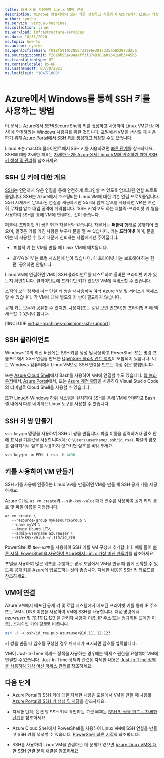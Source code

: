 ```yaml
---
title: SSH 키를 사용하여 Linux VM에 연결
description: Windows 컴퓨터에서 SSH 키를 생성하고 사용하여 Azure에서 Linux 가상 머신에 연결하는 방법에 대해 알아봅니다.
author: cynthn
ms.service: virtual-machines
ms.collection: linux
ms.workload: infrastructure-services
ms.date: 10/31/2020
ms.topic: how-to
ms.author: cynthn
ms.openlocfilehash: f018f591052050431996e3017335ab003973d25a
ms.sourcegitcommit: f28ebb95ae9aaaff3f87d8388a09b41e0b3445b5
ms.translationtype: HT
ms.contentlocale: ko-KR
ms.lasthandoff: 03/30/2021
ms.locfileid: "104771008"
---
```

# <a name="how-to-use-ssh-keys-with-windows-on-azure"></a>Azure에서 Windows를 통해 SSH 키를 사용하는 방법

이 문서는 Azure에서 *SSH*(Secure Shell) 키를 [생성](#create-an-ssh-key-pair)하고 사용하여 Linux VM(가상 머신)에 [연결](#connect-to-your-vm)하려는 Windows 사용자를 위한 것입니다. 포털에서 VM을 생성할 때 사용하기 위해 [Azure Portal에서 SSH 키를 생성하고 저장](../ssh-keys-portal.md)할 수도 있습니다.


Linux 또는 macOS 클라이언트에서 SSH 키를 사용하려면 [빠른 단계](mac-create-ssh-keys.md)를 참조하세요. SSH에 대한 자세한 개요는 [자세한 단계: Azure에서 Linux VM에 인증하기 위한 SSH 키 생성 및 관리](create-ssh-keys-detailed.md)를 참조하세요.

## <a name="overview-of-ssh-and-keys"></a>SSH 및 키에 대한 개요

[SSH](https://www.ssh.com/ssh/)는 안전하지 않은 연결을 통해 안전하게 로그인할 수 있도록 암호화된 연결 프로토콜입니다. SSH는 Azure에서 호스팅되는 Linux VM에 대한 기본 연결 프로토콜입니다. SSH 자체에서 암호화된 연결을 제공하지만 SSH와 함께 암호를 사용하면 VM은 여전히 무차별 암호 대입 공격에 취약합니다. ‘SSH 키’라고도 하는 퍼블릭-프라이빗 키 쌍을 사용하여 SSH를 통해 VM에 연결하는 것이 좋습니다. 

퍼블릭-프라이빗 키 쌍은 현관 자물쇠와 같습니다. 자물쇠는 **퍼블릭** 형태로 공개되어 있으며, 알맞은 키를 가진 사람은 누구나 문을 열 수 있습니다. 키는 **프라이빗** 이며, 문을 여는 데 사용할 수 있기 때문에 신뢰하는 사람에게만 주어집니다. 

- ‘퍼블릭 키’는 VM을 만들 때 Linux VM에 배치됩니다. 

- *프라이빗 키* 는 로컬 시스템에 남아 있습니다. 이 프라이빗 키는 보호해야 하는 한편, 공유하면 안됩니다.

Linux VM에 연결하면 VM이 SSH 클라이언트를 테스트하여 올바른 프라이빗 키가 있는지 확인합니다. 클라이언트에 프라이빗 키가 있으면 VM에 액세스할 수 있습니다. 

조직의 보안 정책에 따라 단일 키 쌍을 재사용하여 여러 Azure VM 및 서비스에 액세스할 수 있습니다. 각 VM에 대해 별도의 키 쌍이 필요하지 않습니다. 

공개 키는 모두와 공유할 수 있지만, 사용자(또는 로컬 보안 인프라)만 프라이빗 키에 액세스할 수 있어야 합니다.

[!INCLUDE [virtual-machines-common-ssh-support](../../../includes/virtual-machines-common-ssh-support.md)]

## <a name="ssh-clients"></a>SSH 클라이언트

Windows 10의 최신 버전에는 SSH 키를 생성 및 사용하고 PowerShell 또는 명령 프롬프트에서 SSH 연결을 만드는 [OpenSSH 클라이언트 명령](https://blogs.msdn.microsoft.com/commandline/2018/03/07/windows10v1803/)이 포함되어 있습니다. 이는 Windows 컴퓨터에서 Linux VM으로 SSH 연결을 만드는 가장 쉬운 방법입니다. 

또는 [Azure Cloud Shell](../../cloud-shell/overview.md)에서 Bash를 사용하여 VM에 연결할 수도 있습니다. [웹 브라우저](https://shell.azure.com/bash)에서, [Azure Portal](https://portal.azure.com)에서, 또는 [Azure 계정 확장](https://marketplace.visualstudio.com/items?itemName=ms-vscode.azure-account)을 사용하여 Visual Studio Code의 터미널로 Cloud Shell을 사용할 수 있습니다.

또한 [Linux용 Windows 하위 시스템](/windows/wsl/about)을 설치하여 SSH를 통해 VM에 연결하고 Bash 셸 내에서 다른 네이티브 Linux 도구를 사용할 수 있습니다.

## <a name="create-an-ssh-key-pair"></a>SSH 키 쌍 만들기

`ssh-keygen` 명령을 사용하여 SSH 키 쌍을 만듭니다. 파일 이름을 입력하거나 괄호 안에 표시된 기본값을 사용합니다(예: `C:\Users\username/.ssh/id_rsa`).  파일의 암호를 입력하거나 암호를 사용하지 않으려면 암호를 비워 두세요. 

```powershell
ssh-keygen -m PEM -t rsa -b 4096
```

## <a name="create-a-vm-using-your-key"></a>키를 사용하여 VM 만들기

SSH 키를 사용해 인증하는 Linux VM을 만들려면 VM을 만들 때 SSH 공개 키를 제공하세요.

Azure CLI로 `az vm create`와 `--ssh-key-value` 매개 변수를 사용하여 공개 키의 경로 및 파일 이름을 지정합니다.

```azurecli
az vm create \
   --resource-group myResourceGroup \
   --name myVM \
   --image UbuntuLTS\
   --admin-username azureuser \
   --ssh-key-value ~/.ssh/id_rsa
```

PowerShell로 `New-AzVM`을 사용하여 SSH 키를 VM 구성에 추가합니다. 예를 들어 [빠른 시작: PowerShell을 사용하여 Azure에서 Linux 가상 머신 만들기](quick-create-powershell.md)를 참조하세요.

포털을 사용하여 많은 배포를 수행하는 경우 포털에서 VM을 만들 때 쉽게 선택할 수 있도록 공개 키를 Azure에 업로드하는 것이 좋습니다. 자세한 내용은 [SSH 키 업로드](../ssh-keys-portal.md#upload-an-ssh-key)를 참조하세요.


## <a name="connect-to-your-vm"></a>VM에 연결

Azure VM에서 배포된 공개 키 및 로컬 시스템에서 배포된 프라이빗 키를 통해 IP 주소 또는 VM의 DNS 이름을 사용하여 VM에 SSH를 사용합니다. 다음 명령에서 *azureuser* 및 *10.111.12.123* 을 관리자 사용자 이름, IP 주소(또는 정규화된 도메인 이름), 프라이빗 키의 경로로 바꿉니다.

```bash
ssh -i ~/.ssh/id_rsa.pub azureuser@10.111.12.123
```

키 쌍을 만들 때 암호를 구성한 경우 메시지가 표시되면 암호를 입력합니다.

VM이 Just-In-Time 액세스 정책을 사용하는 경우에는 액세스 권한을 요청해야 VM에 연결할 수 있습니다. Just-In-Time 정책과 관련된 자세한 내용은 [Just-In-Time 정책을 사용하여 가상 머신 액세스 관리](../../security-center/security-center-just-in-time.md)를 참조하세요.


## <a name="next-steps"></a>다음 단계

- Azure Portal의 SSH 키에 대한 자세한 내용은 포털에서 VM을 만들 때 사용할 [Azure Portal의 SSH 키 생성 및 저장](../ssh-keys-portal.md)을 참조하세요.

- 자세한 단계, 옵션 및 SSH 키로 작업하는 고급 예제는 [SSH 키 쌍을 만드는 자세한 단계](create-ssh-keys-detailed.md)를 참조하세요.

- Azure Cloud Shell에서 PowerShell을 사용하여 Linux VM에 SSH 연결을 만들고 SSH 키를 생성할 수 있습니다. [PowerShell 빠른 시작](../../cloud-shell/quickstart-powershell.md#ssh)을 참조합니다.

- SSH를 사용하여 Linux VM을 연결하는 데 문제가 있으면 [Azure Linux VM에 대한 SSH 연결 문제 해결](/troubleshoot/azure/virtual-machines/troubleshoot-ssh-connection?toc=%2fazure%2fvirtual-machines%2flinux%2ftoc.json)을 참조하세요.

